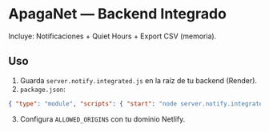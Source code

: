 # ApagaNet — Backend Integrado
Incluye: Notificaciones + Quiet Hours + Export CSV (memoria).

## Uso
1) Guarda `server.notify.integrated.js` en la raíz de tu backend (Render).
2) `package.json`:
```json
{ "type": "module", "scripts": { "start": "node server.notify.integrated.js" } }
```
3) Configura `ALLOWED_ORIGINS` con tu dominio Netlify.
